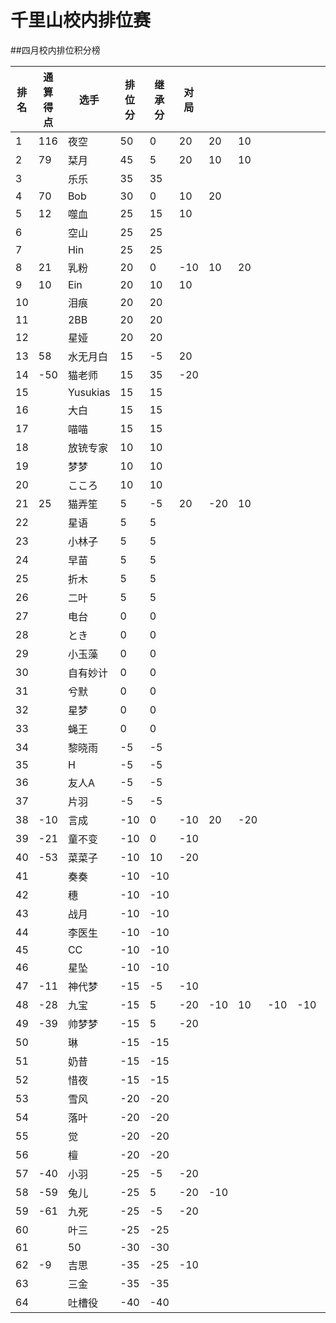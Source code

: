 # 千里山校内排位赛

##四月校内排位积分榜

| 排名 | 通算得点   | 选手             | 排位分 | 继承分     | 对局  |    |    |    |    |    |    |    |    |    |    |
| ---- | ---------- | ---------------- | ------ | ---------- | -------- |-------- |-------- |-------- |-------- |-------- |-------- |-------- |-------- |-------- |-------- |
1|116|夜空|50|0|20|20|10||||||||||||||||||||||||||||||||||
2|79|栞月|45|5|20|10|10||||||||||||||||||||||||||||||||||
3||乐乐|35|35|||||||||||||||||||||||||||||||||||||
4|70|Bob|30|0|10|20|||||||||||||||||||||||||||||||||||
5|12|噬血|25|15|10||||||||||||||||||||||||||||||||||||
6||空山|25|25|||||||||||||||||||||||||||||||||||||
7||Hin|25|25|||||||||||||||||||||||||||||||||||||
8|21|乳粉|20|0|-10|10|20||||||||||||||||||||||||||||||||||
9|10|Ein|20|10|10||||||||||||||||||||||||||||||||||||
10||泪痕|20|20|||||||||||||||||||||||||||||||||||||
11||2BB|20|20|||||||||||||||||||||||||||||||||||||
12||星娅|20|20|||||||||||||||||||||||||||||||||||||
13|58|水无月白|15|-5|20||||||||||||||||||||||||||||||||||||
14|-50|猫老师|15|35|-20||||||||||||||||||||||||||||||||||||
15||Yusukias|15|15|||||||||||||||||||||||||||||||||||||
16||大白|15|15|||||||||||||||||||||||||||||||||||||
17||喵喵|15|15|||||||||||||||||||||||||||||||||||||
18||放铳专家|10|10|||||||||||||||||||||||||||||||||||||
19||梦梦|10|10|||||||||||||||||||||||||||||||||||||
20||こころ|10|10|||||||||||||||||||||||||||||||||||||
21|25|猫弄笙|5|-5|20|-20|10||||||||||||||||||||||||||||||||||
22||星语|5|5|||||||||||||||||||||||||||||||||||||
23||小林子|5|5|||||||||||||||||||||||||||||||||||||
24||早苗|5|5|||||||||||||||||||||||||||||||||||||
25||折木|5|5|||||||||||||||||||||||||||||||||||||
26||二叶|5|5|||||||||||||||||||||||||||||||||||||
27||电台|0|0|||||||||||||||||||||||||||||||||||||
28||とき|0|0|||||||||||||||||||||||||||||||||||||
29||小玉藻|0|0|||||||||||||||||||||||||||||||||||||
30||自有妙计|0|0|||||||||||||||||||||||||||||||||||||
31||兮默|0|0|||||||||||||||||||||||||||||||||||||
32||星梦|0|0|||||||||||||||||||||||||||||||||||||
33||蝇王|0|0|||||||||||||||||||||||||||||||||||||
34||黎晓雨|-5|-5|||||||||||||||||||||||||||||||||||||
35||H|-5|-5|||||||||||||||||||||||||||||||||||||
36||友人A|-5|-5|||||||||||||||||||||||||||||||||||||
37||片羽|-5|-5|||||||||||||||||||||||||||||||||||||
38|-10|言成|-10|0|-10|20|-20||||||||||||||||||||||||||||||||||
39|-21|童不变|-10|0|-10||||||||||||||||||||||||||||||||||||
40|-53|菜菜子|-10|10|-20||||||||||||||||||||||||||||||||||||
41||奏奏|-10|-10|||||||||||||||||||||||||||||||||||||
42||穗|-10|-10|||||||||||||||||||||||||||||||||||||
43||战月|-10|-10|||||||||||||||||||||||||||||||||||||
44||李医生|-10|-10|||||||||||||||||||||||||||||||||||||
45||CC|-10|-10|||||||||||||||||||||||||||||||||||||
46||星坠|-10|-10|||||||||||||||||||||||||||||||||||||
47|-11|神代梦|-15|-5|-10||||||||||||||||||||||||||||||||||||
48|-28|九宝|-15|5|-20|-10|10|-10|-10|20|||||||||||||||||||||||||||||||
49|-39|帅梦梦|-15|5|-20||||||||||||||||||||||||||||||||||||
50||琳|-15|-15|||||||||||||||||||||||||||||||||||||
51||奶昔|-15|-15|||||||||||||||||||||||||||||||||||||
52||惜夜|-15|-15|||||||||||||||||||||||||||||||||||||
53||雪风|-20|-20|||||||||||||||||||||||||||||||||||||
54||落叶|-20|-20|||||||||||||||||||||||||||||||||||||
55||觉|-20|-20|||||||||||||||||||||||||||||||||||||
56||檀|-20|-20|||||||||||||||||||||||||||||||||||||
57|-40|小羽|-25|-5|-20||||||||||||||||||||||||||||||||||||
58|-59|兔儿|-25|5|-20|-10|||||||||||||||||||||||||||||||||||
59|-61|九死|-25|-5|-20||||||||||||||||||||||||||||||||||||
60||叶三|-25|-25|||||||||||||||||||||||||||||||||||||
61||50|-30|-30|||||||||||||||||||||||||||||||||||||
62|-9|吉思|-35|-25|-10||||||||||||||||||||||||||||||||||||
63||三金|-35|-35|||||||||||||||||||||||||||||||||||||
64||吐槽役|-40|-40|||||||||||||||||||||||||||||||||||||
